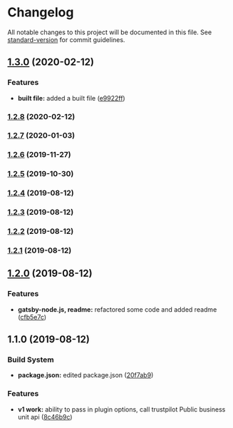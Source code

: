 # Changelog

All notable changes to this project will be documented in this file. See [standard-version](https://github.com/conventional-changelog/standard-version) for commit guidelines.

## [1.3.0](https://github.com/mandarm2593/gatsby-source-trustpilot-api/compare/v1.2.8...v1.3.0) (2020-02-12)


### Features

* **built file:** added a built file ([e9922ff](https://github.com/mandarm2593/gatsby-source-trustpilot-api/commit/e9922ff))



### [1.2.8](https://github.com/mandarm2593/gatsby-source-trustpilot-api/compare/v1.2.7...v1.2.8) (2020-02-12)



### [1.2.7](https://github.com/mandarm2593/gatsby-source-trustpilot-api/compare/v1.2.4...v1.2.7) (2020-01-03)



### [1.2.6](https://github.com/mandarm2593/gatsby-source-trustpilot-api/compare/v1.2.5...v1.2.6) (2019-11-27)



### [1.2.5](https://github.com/mandarm2593/gatsby-source-trustpilot-api/compare/v1.2.4...v1.2.5) (2019-10-30)



### [1.2.4](https://github.com/mandarm2593/gatsby-source-trustpilot-api/compare/v1.2.3...v1.2.4) (2019-08-12)



### [1.2.3](https://github.com/mandarm2593/gatsby-source-trustpilot-api/compare/v1.2.2...v1.2.3) (2019-08-12)



### [1.2.2](https://github.com/mandarm2593/gatsby-source-trustpilot-api/compare/v1.2.1...v1.2.2) (2019-08-12)



### [1.2.1](https://github.com/mandarm2593/gatsby-source-trustpilot-api/compare/v1.2.0...v1.2.1) (2019-08-12)



## [1.2.0](https://github.com/mandarm2593/gatsby-source-trustpilot-api/compare/v1.1.0...v1.2.0) (2019-08-12)


### Features

* **gatsby-node.js, readme:** refactored some code and added readme ([cfb5e7c](https://github.com/mandarm2593/gatsby-source-trustpilot-api/commit/cfb5e7c))



## 1.1.0 (2019-08-12)


### Build System

* **package.json:** edited package.json ([20f7ab9](https://github.com/mandarm2593/gatsby-source-trustpilot-api/commit/20f7ab9))


### Features

* **v1 work:** ability to pass in plugin options, call trustpilot Public business unit api ([8c46b9c](https://github.com/mandarm2593/gatsby-source-trustpilot-api/commit/8c46b9c))
